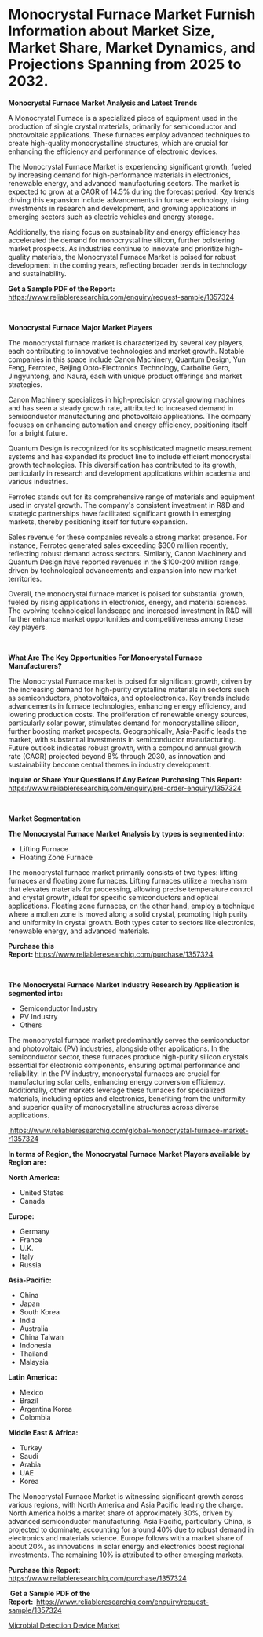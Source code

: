<p><h1>Monocrystal Furnace Market Furnish Information about Market Size, Market Share, Market Dynamics, and Projections Spanning from 2025 to 2032.</h1></p><p><strong>Monocrystal Furnace Market Analysis and Latest Trends</strong></p>
<p><p>A Monocrystal Furnace is a specialized piece of equipment used in the production of single crystal materials, primarily for semiconductor and photovoltaic applications. These furnaces employ advanced techniques to create high-quality monocrystalline structures, which are crucial for enhancing the efficiency and performance of electronic devices.</p><p>The Monocrystal Furnace Market is experiencing significant growth, fueled by increasing demand for high-performance materials in electronics, renewable energy, and advanced manufacturing sectors. The market is expected to grow at a CAGR of 14.5% during the forecast period. Key trends driving this expansion include advancements in furnace technology, rising investments in research and development, and growing applications in emerging sectors such as electric vehicles and energy storage.</p><p>Additionally, the rising focus on sustainability and energy efficiency has accelerated the demand for monocrystalline silicon, further bolstering market prospects. As industries continue to innovate and prioritize high-quality materials, the Monocrystal Furnace Market is poised for robust development in the coming years, reflecting broader trends in technology and sustainability.</p></p>
<p><strong>Get a Sample PDF of the Report:&nbsp;</strong> <a href="https://www.reliableresearchiq.com/enquiry/request-sample/1357324?utm_campaign=3139&utm_medium=2&utm_source=Github&utm_content=ia&utm_term=11042025&utm_id=monocrystal-furnace">https://www.reliableresearchiq.com/enquiry/request-sample/1357324</a></p>
<p>&nbsp;</p>
<p><strong>Monocrystal Furnace Major Market Players</strong></p>
<p><p>The monocrystal furnace market is characterized by several key players, each contributing to innovative technologies and market growth. Notable companies in this space include Canon Machinery, Quantum Design, Yun Feng, Ferrotec, Beijing Opto-Electronics Technology, Carbolite Gero, Jingyuntong, and Naura, each with unique product offerings and market strategies.</p><p>Canon Machinery specializes in high-precision crystal growing machines and has seen a steady growth rate, attributed to increased demand in semiconductor manufacturing and photovoltaic applications. The company focuses on enhancing automation and energy efficiency, positioning itself for a bright future.</p><p>Quantum Design is recognized for its sophisticated magnetic measurement systems and has expanded its product line to include efficient monocrystal growth technologies. This diversification has contributed to its growth, particularly in research and development applications within academia and various industries.</p><p>Ferrotec stands out for its comprehensive range of materials and equipment used in crystal growth. The company's consistent investment in R&D and strategic partnerships have facilitated significant growth in emerging markets, thereby positioning itself for future expansion.</p><p>Sales revenue for these companies reveals a strong market presence. For instance, Ferrotec generated sales exceeding $300 million recently, reflecting robust demand across sectors. Similarly, Canon Machinery and Quantum Design have reported revenues in the $100-200 million range, driven by technological advancements and expansion into new market territories.</p><p>Overall, the monocrystal furnace market is poised for substantial growth, fueled by rising applications in electronics, energy, and material sciences. The evolving technological landscape and increased investment in R&D will further enhance market opportunities and competitiveness among these key players.</p></p>
<p>&nbsp;</p>
<p><strong>What Are The Key Opportunities For Monocrystal Furnace Manufacturers?</strong></p>
<p><p>The Monocrystal Furnace market is poised for significant growth, driven by the increasing demand for high-purity crystalline materials in sectors such as semiconductors, photovoltaics, and optoelectronics. Key trends include advancements in furnace technologies, enhancing energy efficiency, and lowering production costs. The proliferation of renewable energy sources, particularly solar power, stimulates demand for monocrystalline silicon, further boosting market prospects. Geographically, Asia-Pacific leads the market, with substantial investments in semiconductor manufacturing. Future outlook indicates robust growth, with a compound annual growth rate (CAGR) projected beyond 8% through 2030, as innovation and sustainability become central themes in industry development.</p></p>
<p><strong>Inquire or Share Your Questions If Any Before Purchasing This Report:</strong> <a href="https://www.reliableresearchiq.com/enquiry/pre-order-enquiry/1357324?utm_campaign=3139&utm_medium=2&utm_source=Github&utm_content=ia&utm_term=11042025&utm_id=monocrystal-furnace">https://www.reliableresearchiq.com/enquiry/pre-order-enquiry/1357324</a></p>
<p>&nbsp;</p>
<p><strong>Market Segmentation</strong></p>
<p><strong>The Monocrystal Furnace Market Analysis by types is segmented into:</strong></p>
<p><ul><li>Lifting Furnace</li><li>Floating Zone Furnace</li></ul></p>
<p><p>The monocrystal furnace market primarily consists of two types: lifting furnaces and floating zone furnaces. Lifting furnaces utilize a mechanism that elevates materials for processing, allowing precise temperature control and crystal growth, ideal for specific semiconductors and optical applications. Floating zone furnaces, on the other hand, employ a technique where a molten zone is moved along a solid crystal, promoting high purity and uniformity in crystal growth. Both types cater to sectors like electronics, renewable energy, and advanced materials.</p></p>
<p><strong>Purchase this Report:&nbsp;</strong><a href="https://www.reliableresearchiq.com/purchase/1357324?utm_campaign=3139&utm_medium=2&utm_source=Github&utm_content=ia&utm_term=11042025&utm_id=monocrystal-furnace">https://www.reliableresearchiq.com/purchase/1357324</a></p>
<p>&nbsp;</p>
<p><strong>The Monocrystal Furnace Market Industry Research by Application is segmented into:</strong></p>
<p><ul><li>Semiconductor Industry</li><li>PV Industry</li><li>Others</li></ul></p>
<p><p>The monocrystal furnace market predominantly serves the semiconductor and photovoltaic (PV) industries, alongside other applications. In the semiconductor sector, these furnaces produce high-purity silicon crystals essential for electronic components, ensuring optimal performance and reliability. In the PV industry, monocrystal furnaces are crucial for manufacturing solar cells, enhancing energy conversion efficiency. Additionally, other markets leverage these furnaces for specialized materials, including optics and electronics, benefiting from the uniformity and superior quality of monocrystalline structures across diverse applications.</p></p>
<p><a href="https://www.reliableresearchiq.com/global-monocrystal-furnace-market-r1357324?utm_campaign=3139&utm_medium=2&utm_source=Github&utm_content=ia&utm_term=11042025&utm_id=monocrystal-furnace">&nbsp;https://www.reliableresearchiq.com/global-monocrystal-furnace-market-r1357324</a></p>
<p><strong>In terms of Region, the Monocrystal Furnace Market Players available by Region are:</strong></p>
<p>
    <p> <strong> North America: </strong>
        <ul>
            <li>United States</li>
            <li>Canada</li>
        </ul>
        </p> 
    <p> <strong> Europe: </strong>
        <ul>
            <li>Germany</li>
            <li>France</li>
            <li>U.K.</li>
            <li>Italy</li>
            <li>Russia</li>
        </ul>
        </p> 
    <p> <strong> Asia-Pacific: </strong>
        <ul>
            <li>China</li>
            <li>Japan</li>
            <li>South Korea</li>
            <li>India</li>
            <li>Australia</li>
            <li>China Taiwan</li>
            <li>Indonesia</li>
            <li>Thailand</li>
            <li>Malaysia</li>
        </ul>
        </p> 
    <p> <strong> Latin America: </strong>
        <ul>
            <li>Mexico</li>
            <li>Brazil</li>
            <li>Argentina Korea</li>
            <li>Colombia</li>
        </ul>
        </p> 
    <p> <strong> Middle East & Africa: </strong>
        <ul>
            <li>Turkey</li>
            <li>Saudi</li>
            <li>Arabia</li>
            <li>UAE</li>
            <li>Korea</li>
        </ul>
    </p>
    </p>
<p><p>The Monocrystal Furnace Market is witnessing significant growth across various regions, with North America and Asia Pacific leading the charge. North America holds a market share of approximately 30%, driven by advanced semiconductor manufacturing. Asia Pacific, particularly China, is projected to dominate, accounting for around 40% due to robust demand in electronics and materials science. Europe follows with a market share of about 20%, as innovations in solar energy and electronics boost regional investments. The remaining 10% is attributed to other emerging markets.</p></p>
<p><strong>Purchase this Report: </strong><a href="https://www.reliableresearchiq.com/purchase/1357324?utm_campaign=3139&utm_medium=2&utm_source=Github&utm_content=ia&utm_term=11042025&utm_id=monocrystal-furnace">https://www.reliableresearchiq.com/purchase/1357324</a></p>
<p>&nbsp;<strong>Get a Sample PDF of the Report:&nbsp;&nbsp;</strong><a href="https://www.reliableresearchiq.com/enquiry/request-sample/1357324?utm_campaign=3139&utm_medium=2&utm_source=Github&utm_content=ia&utm_term=11042025&utm_id=monocrystal-furnace">https://www.reliableresearchiq.com/enquiry/request-sample/1357324</a></p>
<p><strong></strong></p>
<p><p><a href="https://github.com/bolalfredia7777/Market-Research-Report-List-1/blob/main/microbial-detection-device-market.md?utm_campaign=3139&utm_medium=2&utm_source=Github&utm_content=ia&utm_term=11042025&utm_id=monocrystal-furnace">Microbial Detection Device Market</a></p></p>